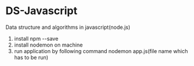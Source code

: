 # DS-Javascript
Data structure and algorithms in javascript(node.js)



1. install npm --save
2. install nodemon on machine 
3. run application by following command
   nodemon app.js(file name which has to be run)
